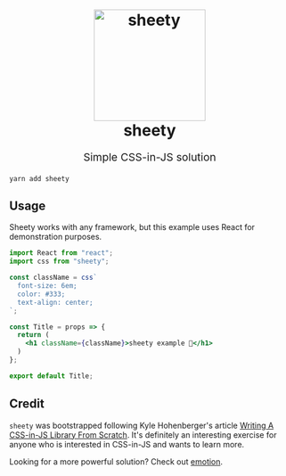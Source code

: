 <h1 align="center">
  <img src="https://github.com/lol-russo/sheety/raw/master/logo.png" alt="sheety" title="sheety" width="200">
  <br>
  sheety
  <br>
</h1>
<p align="center" style="font-size: 1.2rem;">Simple CSS-in-JS solution</p>

```
yarn add sheety
```

## Usage

Sheety works with any framework, but this example uses React for demonstration purposes.

```jsx
import React from "react";
import css from "sheety";

const className = css`
  font-size: 6em;
  color: #333;
  text-align: center;
`;

const Title = props => {
  return (
    <h1 className={className}>sheety example 💩</h1>
  )
};

export default Title;

```

## Credit

`sheety` was bootstrapped following Kyle Hohenberger's article [Writing A CSS-in-JS Library From Scratch](https://medium.com/@tkh44/writing-a-css-in-js-library-from-scratch-96cd23a017b4). It's definitely an interesting exercise for anyone who is interested in CSS-in-JS and wants to learn more.

Looking for a more powerful solution? Check out [emotion](https://github.com/emotion-js/emotion).
